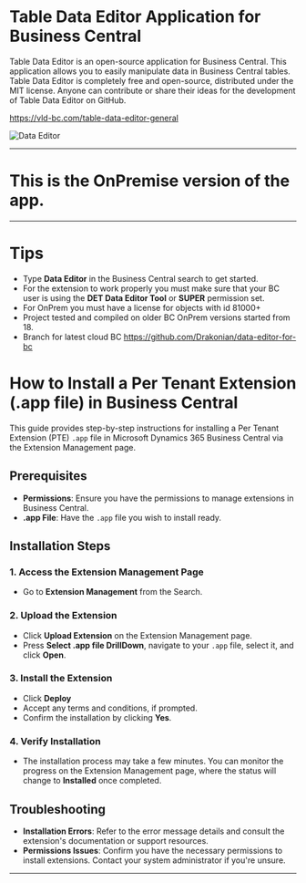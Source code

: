 # Table Data Editor Application for Business Central
Table Data Editor is an open-source application for Business Central. This application allows you to easily manipulate data in Business Central tables. Table Data Editor is completely free and open-source, distributed under the MIT license. Anyone can contribute or share their ideas for the development of Table Data Editor on GitHub.

https://vld-bc.com/table-data-editor-general


![Data Editor](https://static.tildacdn.com/tild3565-3631-4636-b463-303765396635/OpenTable.gif)

---

# This is the OnPremise version of the app.

---

# Tips
- Type **Data Editor** in the Business Central search to get started.
- For the extension to work properly you must make sure that your BC user is using the **DET Data Editor Tool** or **SUPER** permission set.
- For OnPrem you must have a license for objects with id 81000+
- Project tested and compiled on older BC OnPrem versions started from 18.
- Branch for latest cloud BC https://github.com/Drakonian/data-editor-for-bc

# How to Install a Per Tenant Extension (.app file) in Business Central

This guide provides step-by-step instructions for installing a Per Tenant Extension (PTE) `.app` file in Microsoft Dynamics 365 Business Central via the Extension Management page.

## Prerequisites

- **Permissions**: Ensure you have the permissions to manage extensions in Business Central.
- **.app File**: Have the `.app` file you wish to install ready.

## Installation Steps

### 1. Access the Extension Management Page

- Go to **Extension Management** from the Search.

### 2. Upload the Extension

- Click **Upload Extension** on the Extension Management page.
- Press **Select .app file DrillDown**, navigate to your `.app` file, select it, and click **Open**.
  
### 3. Install the Extension

- Click **Deploy**
- Accept any terms and conditions, if prompted.
- Confirm the installation by clicking **Yes**.

### 4. Verify Installation

- The installation process may take a few minutes. You can monitor the progress on the Extension Management page, where the status will change to **Installed** once completed.

## Troubleshooting

- **Installation Errors**: Refer to the error message details and consult the extension's documentation or support resources.
- **Permissions Issues**: Confirm you have the necessary permissions to install extensions. Contact your system administrator if you're unsure.


---
